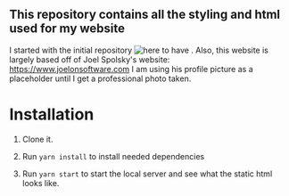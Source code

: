 ## This repository contains all the styling and html used for my website
I started with the initial repository ![here](https://github.com/programmiri/brunch-setup-bootstrap4) to have .
Also, this website is largely based off of Joel Spolsky's website: https://www.joelonsoftware.com
I am using his profile picture as a placeholder until I get a professional photo taken.

# Installation

   1. Clone it.
   
   2. Run `yarn install` to install needed dependencies
   
   3. Run `yarn start` to start the local server and see what the static html looks like.
